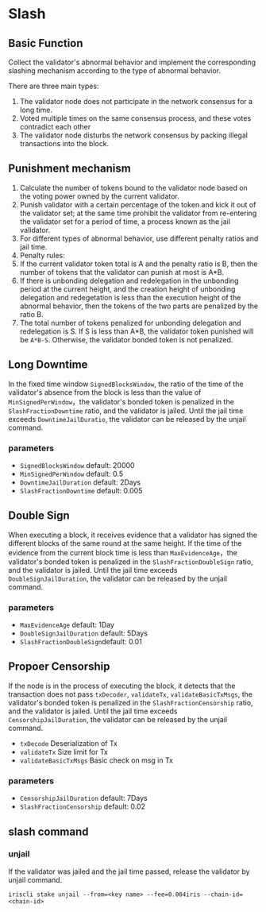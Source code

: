 # Slash

## Basic Function

Collect the validator's abnormal behavior and implement the corresponding slashing mechanism according to the type of abnormal behavior.

There are three main types:

1. The validator node does not participate in the network consensus for a long time.
2. Voted multiple times on the same consensus process, and these votes contradict each other
3. The validator node disturbs the network consensus by packing illegal transactions into the block.

## Punishment mechanism

1. Calculate the number of tokens bound to the validator node based on the voting power owned by the current validator.
2. Punish validator  with a certain percentage of the token and kick it out of the validator set; at the same time prohibit the validator from re-entering the validator set for a period of time, a process known as the jail validator.
3. For different types of abnormal behavior, use different penalty ratios and jail time.
4. Penalty rules:
1. If the current validator token total is A and the penalty ratio is B, then the number of tokens that the validator can punish at most is A*B.
2. If there is unbonding delegation and redelegation in the unbonding period at the current height, and the creation height of unbonding delegation and redegetation is less than the execution height of the abnormal behavior, then the tokens of the two parts are penalized by  the ratio B.
3. The total number of tokens penalized for unbonding delegation and redelegation is S. If S is less than A*B, the validator token punished will be `A*B-S`. Otherwise, the validator bonded token is not penalized.

## Long Downtime

In the fixed time window `SignedBlocksWindow`, the ratio of the time of the validator's absence from the block is less than the value of `MinSignedPerWindow`，the validator's bonded token is penalized in the `SlashFractionDowntime` ratio, and the validator is jailed. Until the jail time exceeds `DowntimeJailDuratio`, the validator can be released by the unjail command.

### parameters

* `SignedBlocksWindow` default: 20000
* `MinSignedPerWindow` default: 0.5
* `DowntimeJailDuration` default: 2Days
* `SlashFractionDowntime` default: 0.005

## Double Sign

When executing a block, it receives evidence that a validator has signed the different blocks of the same round at the same height. If the time of the evidence from the current block time is less than `MaxEvidenceAge`，the validator's bonded token is penalized in the `SlashFractionDoubleSign` ratio, and the validator is jailed. Until the jail time exceeds `DoubleSignJailDuration`, the validator can be released by the unjail command.

### parameters

* `MaxEvidenceAge` default: 1Day
* `DoubleSignJailDuration` default: 5Days
* `SlashFractionDoubleSign`default: 0.01

## Propoer Censorship

If the node is in the process of executing the block, it detects that the transaction does not pass `txDecoder`, `validateTx`, `validateBasicTxMsgs`, the validator's bonded token is penalized in the `SlashFractionCensorship` ratio, and the validator is jailed. Until the jail time exceeds `CensorshipJailDuration`, the validator can be released by the unjail command.

* `txDecode` Deserialization of Tx
* `validateTx` Size limit for Tx
* `validateBasicTxMsgs` Basic check on msg in Tx

### parameters

* `CensorshipJailDuration` default: 7Days
* `SlashFractionCensorship` default: 0.02

## slash command

### unjail

If the validator was jailed and the jail time passed, release the validator by unjail command.

```
iriscli stake unjail --from=<key name> --fee=0.004iris --chain-id=<chain-id>
```

